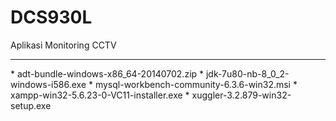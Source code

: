 # DCS930L
Aplikasi Monitoring CCTV
<hr>
* adt-bundle-windows-x86_64-20140702.zip
* jdk-7u80-nb-8_0_2-windows-i586.exe
* mysql-workbench-community-6.3.6-win32.msi
* xampp-win32-5.6.23-0-VC11-installer.exe
* xuggler-3.2.879-win32-setup.exe
